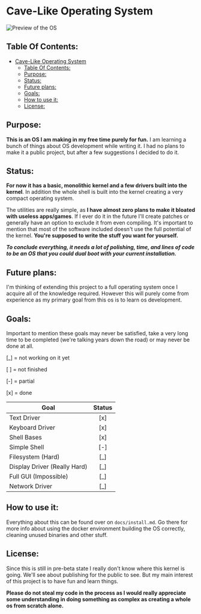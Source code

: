 # Cave-Like Operating System

![Preview of the OS](./docs/preview.png)

## Table Of Contents:
- [Cave-Like Operating System](#cave-like-operating-system)
	- [Table Of Contents:](#table-of-contents)
	- [Purpose:](#purpose)
	- [Status:](#status)
	- [Future plans:](#future-plans)
	- [Goals:](#goals)
	- [How to use it:](#how-to-use-it)
	- [License:](#license)

## Purpose:
**This is an OS I am making in my free time purely for fun.** I am learning a bunch of things about OS development while writing it. I had no plans to make it a public project, but after a few suggestions I decided to do it. 

## Status:
**For now it has a basic, monolithic kernel and a few drivers built into the kernel**. In addition the whole shell is built into the kernel creating a very compact operating system. 

The utilities are really simple, as **I have almost zero plans to make it bloated with useless apps/games**. If I ever do it in the future I'll create patches or generally have an option to exclude it from even compiling. It's important to mention that most of the software included doesn't use the full potential of the kernel. **You're supposed to write the stuff you want for yourself.** 

***To conclude everything, it needs a lot of polishing, time, and lines of code to be an OS that you could dual boot with your current installation.*** 

## Future plans:
I'm thinking of extending this project to a full operating system once I acquire all of the knowledge required. However this will purely come from experience as my primary goal from this os is to learn os development. 

## Goals:
Important to mention these goals may never be satisfied, take a very long time to be completed (we're talking years down the road) or may never be done at all.

[_] = not working on it yet

[ ] = not finished

[-] = partial

[x] = done

|Goal|Status|
|----|:-----:|
|Text Driver|[x]|
|Keyboard Driver|[x]|
|Shell Bases|[x]|
|Simple Shell|[-]|
|Filesystem (Hard)|[_]|
|Display Driver (Really Hard)|[_]|
|Full GUI (Impossible)|[_]|
|Network Driver|[_]|

## How to use it:
Everything about this can be found over on ``docs/install.md``. Go there for more info about using the docker environment building the OS correctly, cleaning unused binaries and other stuff. 

## License:
Since this is still in pre-beta state I really don't know where this kernel is going. We'll see about publishing for the public to see. But my main interest of this project is to have fun and learn things. 

**Please do not steal my code in the process as I would really appreciate some understanding in doing something as complex as creating a whole os from scratch alone.**
